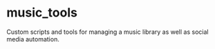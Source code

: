 # music_tools
Custom scripts and tools for managing a music library as well as social media automation.
